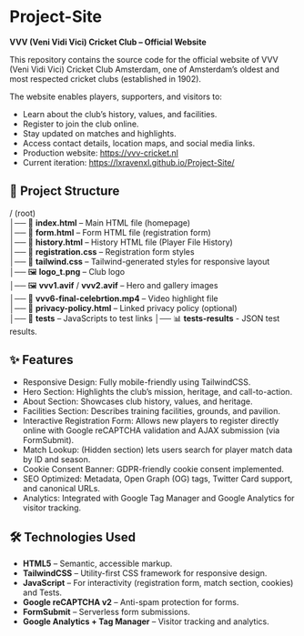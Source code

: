 # Project-Site
__VVV (Veni Vidi Vici) Cricket Club – Official Website__

This repository contains the source code for the official website of VVV (Veni Vidi Vici) Cricket Club Amsterdam, one of Amsterdam’s oldest and most respected cricket clubs (established in 1902).

The website enables players, supporters, and visitors to:

* Learn about the club’s history, values, and facilities.
* Register to join the club online.
* Stay updated on matches and highlights.
* Access contact details, location maps, and social media links.
* Production website: https://vvv-cricket.nl
* Current iteration: https://lxravenxl.github.io/Project-Site/

## 📂 Project Structure  

  / (root)  
  │── 📄 **index.html** – Main HTML file (homepage)  
  │── 📄 **form.html** – Form HTML file (registration form)  
  │── 📄 **history.html** – History HTML file (Player File History)  
  │── 🎨 **registration.css** – Registration form styles  
  │── 🎨 **tailwind.css** – Tailwind-generated styles for responsive layout  
  │── 🖼️ **logo_t.png** – Club logo  
  │── 🖼️ **vvv1.avif** / **vvv2.avif** – Hero and gallery images  
  │── 🎥 **vvv6-final-celebrtion.mp4** – Video highlight file  
  │── 📄 **privacy-policy.html** – Linked privacy policy (optional)  
  │── 🧪 **tests** – JavaScripts to test links
  │── 📊 **tests-results** - JSON test results.
  

 ## ✨ Features

* Responsive Design: Fully mobile-friendly using TailwindCSS.
* Hero Section: Highlights the club’s mission, heritage, and call-to-action.
* About Section: Showcases club history, values, and heritage.
* Facilities Section: Describes training facilities, grounds, and pavilion.
* Interactive Registration Form: Allows new players to register directly online with Google reCAPTCHA validation and AJAX submission (via FormSubmit).
* Match Lookup: (Hidden section) lets users search for player match data by ID and season.
* Cookie Consent Banner: GDPR-friendly cookie consent implemented.
* SEO Optimized: Metadata, Open Graph (OG) tags, Twitter Card support, and canonical URLs.
* Analytics: Integrated with Google Tag Manager and Google Analytics for visitor tracking.


## 🛠️ Technologies Used

* __HTML5__ – Semantic, accessible markup.
* __TailwindCSS__ – Utility-first CSS framework for responsive design.
* __JavaScript__ – For interactivity (registration form, match section, cookies) and Tests.
* __Google reCAPTCHA v2__ – Anti-spam protection for forms.
* __FormSubmit__ – Serverless form submissions.
* __Google Analytics + Tag Manager__ – Visitor tracking and analytics.
